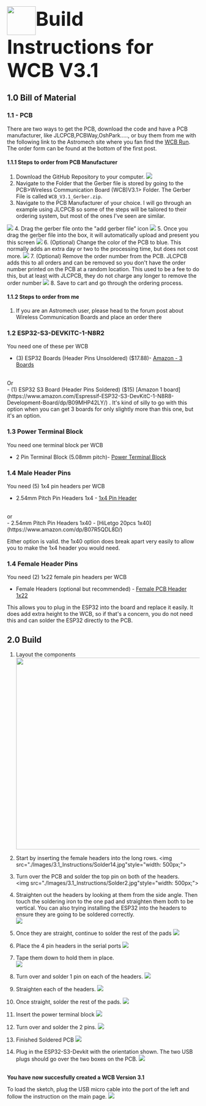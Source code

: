 <h1 style="display:inline; height: 75px; font-size:51px;"><img src="./Images/r2logo.png" style="height: 75px; display: inline;" align="center">Build Instructions for WCB V3.1</h1>

## 1.0 Bill of Material ##
### 1.1 - PCB ###
There are two ways to get the PCB, download the code and have a PCB manufacturer, like JLCPCB,PCBWay,OshPark....., or buy them from me with the following link  to the Astromech site where you fan find the [WCB Run](https://astromech.net/forums/showthread.php?44271-Wireless-Communication-Boards-(WCB)-Continuous-23-JAN-2024).  The order form can be found at the bottom of the first post.  

#### 1.1.1 Steps to order from PCB Manufacturer ####

1. Download the GitHub Repository to your computer.
    <img src="./Images/3.1_Instructions/download.png">
2. Navigate to the Folder that the Gerber file is stored by going to  the PCB>Wireless Communication Board (WCB)V3.1> Folder.  The Gerber File is called `WCB_V3.1_Gerber.zip`.  
3. Navigate to the PCB Manufacturer of your choice.  I will go through an example using JLCPCB so some of the steps will be tailored to their ordering system, but most of the ones I've seen are similar.  
<img src="./Images/3.1_Instructions/jlc_home.png">
4. Drag the gerber file onto the "add gerber file" icon
<img src="./Images/3.1_Instructions/jlc_drag.png">
5. Once you drag the gerber file into the box, it will automatically upload and present you this screen
<img src="./Images/3.1_Instructions/jlc_order.png">
6. (Optional) Change the color of the PCB to blue.  This normally adds an extra day or two to the processing time, but does not cost more.
<img src="./Images/3.1_Instructions/jlc_order1.png">
7. (Optional) Remove the order number from the PCB.  JLCPCB adds this to all orders and can be removed so you don't have the order number printed on the PCB at a random location.  This used to be a fee to do this, but at least with JLCPCB, they do not charge any longer to remove the order number
<img src="./Images/3.1_Instructions/jlc_order2.png">
8. Save to cart and go through the ordering process.

#### 1.1.2 Steps to order from me ####
1. If you are an Astromech user, please head to the forum post about Wireless Communication Boards and place an order there

### 1.2 ESP32-S3-DEVKITC-1-N8R2 ###

You need one of these per WCB
- (3) ESP32 Boards (Header Pins Unsoldered) ($17.88)- [Amazon - 3 Boards](https://www.amazon.com/ESP32-S3-DevKitC-1-N8R2-Development-ESP32-S3-WROOM-1-Microcontroller-Integrated/dp/B0DFTKFWT2/)
<br>
Or
<br>
- (1) ESP32 S3 Board (Header Pins Soldered) ($15) [Amazon 1 board](https://www.amazon.com/Espressif-ESP32-S3-DevKitC-1-N8R8-Development-Board/dp/B09MHP42LY/)  .  It's kind of silly to go with this option when you can get 3 boards for only slightly more than this one, but it's an option.  




### 1.3 Power Terminal Block ###

You need one terminal block per WCB
- 2 Pin Terminal Block (5.08mm pitch)- [Power Terminal Block](https://www.amazon.com/dp/B07CZYGQQ3/)

### 1.4 Male Header Pins ###

You need (5) 1x4 pin headers per WCB

- 2.54mm Pitch Pin Headers 1x4 - [1x4 Pin Header](https://www.amazon.com/MECCANIXITY-Straight-Header-Single-2-54mm/dp/B0C7GMN8CL)
<br>
or 
<br>
- 2.54mm Pitch Pin Headers 1x40 - [HiLetgo 20pcs 1x40](https://www.amazon.com/dp/B07R5QDL8D/) 

Either option is valid.  the 1x40 option does break apart very easily to allow you to make the 1x4 header you would need.

### 1.4 Female Header Pins ###

You need (2) 1x22 female pin headers per WCB

- Female Headers (optional but recommended) - [Female PCB Header 1x22](https://www.amazon.com/dp/B0CTKF8V53/)  

This allows you to plug in the ESP32 into the board and replace it easily.  It does add extra height to the WCB, so if that's a concern, you do not need this and can solder the ESP32 directly to the PCB.  

## 2.0 Build

1. Layout the components
    <img src="./Images/3.1_Instructions/components.jpg " style="width: 500px;">
    <br>
2. Start by inserting the female headers into the long rows.
    <img src="./Images/3.1_Instructions/Solder14.jpg"style="width: 500px;">
    <br>
3. Turn over the PCB and solder the top pin on both of the headers.  
    <img src="./Images/3.1_Instructions/Solder2.jpg"style="width: 500px;">
    <br>
4. Straighten out the headers by looking at them from the side angle.  Then touch the soldering iron to the one pad and straighten them both to be vertical.  You can also trying installing the ESP32 into the headers to ensure they are going to be soldered correctly.  
    <img src="./Images/3.1_Instructions/Solder3.jpg">
5. Once they are straight, continue to solder the rest of the pads
    <img src="./Images/3.1_Instructions/Solder4.jpg">
6. Place the 4 pin headers in the serial ports
    <img src="./Images/3.1_Instructions/Solder5.jpg">
7. Tape them down to hold them in place.  
    <img src="./Images/3.1_Instructions/SolerTape.jpg">
8. Turn over and solder 1 pin on each of the headers.
    <img src="./Images/3.1_Instructions/Solder6.jpg">
9. Straighten each of the headers.
    <img src="./Images/3.1_Instructions/Solder7.jpg">
10. Once straight, solder the rest of the pads.
    <img src="./Images/3.1_Instructions/Solder8.jpg">
11. Insert the power terminal block
    <img src="./Images/3.1_Instructions/Solder9.jpg">
12. Turn over and solder the 2 pins.
    <img src="./Images/3.1_Instructions/Solder10.jpg">
13. Finished Soldered PCB
    <img src="./Images/3.1_Instructions/Solder13.jpg">

14. Plug in the ESP32-S3-Devkit with the orientation shown.  The two USB plugs should go over the two boxes on the PCB.
    <img src="./Images/3.1_Instructions/Solder12.jpg">


<br>
<b>You have now succesfully created a WCB Version 3.1</b>

To load the sketch, plug the USB micro cable into the port of the left and follow the instruction on the main page.
    <img src="./Images/3.1_Instructions/Plug_Front.jpg">









